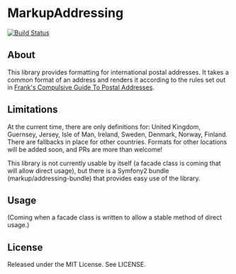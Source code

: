 # MarkupAddressing

[![Build Status](https://api.travis-ci.org/usemarkup/addressing.png?branch=master)](http://travis-ci.org/usemarkup/addressing)

## About

This library provides formatting for international postal addresses.  It takes a common format of an address and renders it according to the rules set out in [Frank's Compulsive Guide To Postal Addresses](http://www.columbia.edu/~fdc/postal/).

## Limitations

At the current time, there are only definitions for: United Kingdom, Guernsey, Jersey, Isle of Man, Ireland, Sweden, Denmark,
Norway, Finland.  There are fallbacks in place for other countries.  Formats for other locations will be added soon, and PRs
are more than welcome!

This library is not currently usable by itself (a facade class is coming that will allow direct usage), but there is a Symfony2 bundle (markup/addressing-bundle) that provides easy use of the library.

## Usage

(Coming when a facade class is written to allow a stable method of direct usage.)

## License

Released under the MIT License. See LICENSE.